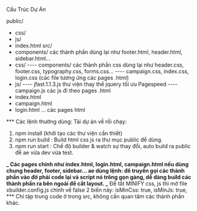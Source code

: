 Cấu Trúc Dự Án

public/

- css/
- js/
- index.html
  src/
- components/ các thành phần dùng lại như footer.html, header.html, sidebar.html...
- css/
  ---- components/ các thành phần css dùng lại như header.css, footer.css, typography.css, forms.css...
  ---- campaign.css, index.css, login.css (các file tương ứng các pages .html)
- js/
  ---- jfast.1.1.3.js thư viện thay thế jquery tối ưu Pagespeed
  ---- campaign.js các js đi theo pages .html
- index.html
- campaign.html
- login.html
  ... các pages html

\*\*\* Các lệnh thường dùng:
Tải dự án về rồi chạy:

1. npm install (khởi tạo các thư viện cần thiết)
2. npm run build : Build html css js ra thư mục public để dùng.
3. npm run start : Chế độ builder & watch sự thay đổi, auto build ra public để ae vừa dev vừa test.

**_ Các pages chính như index.html, login.html, campaign.html nếu dùng chung header, footer, sidebar... ae dùng lệnh: <!-- include:components/header.html --> để truyền gọi các thành phần vào đỡ phải code lại và script nó trông gọn gàng, dễ dàng build các thành phần ra bên ngoài để cắt layout.
_** Để tắt MINIFY css, js thì mở file xbuilder.config.js chỉnh về false 2 biến này: isMinCss: true, isMinJs: true,
\*\*\* Chỉ tập trung code ở trong src, không cần quan tâm các thành phần khác.
